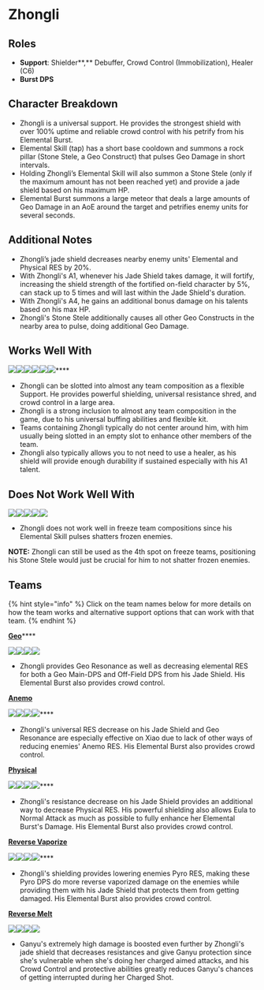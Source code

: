 # Zhongli

## **Roles**

* **Support**: Shielder**,** Debuffer, Crowd Control (Immobilization), Healer (C6)
* **Burst DPS**

## **Character Breakdown**

* Zhongli is a universal support. He provides the strongest shield with over 100% uptime and reliable crowd control with his petrify from his Elemental Burst.
* Elemental Skill (tap) has a short base cooldown and summons a rock pillar (Stone Stele, a Geo Construct) that pulses Geo Damage in short intervals.
* Holding Zhongli’s Elemental Skill will also summon a Stone Stele (only if the maximum amount has not been reached yet) and provide a jade shield based on his maximum HP.
* Elemental Burst summons a large meteor that deals a large amounts of Geo Damage in an AoE around the target and petrifies enemy units for several seconds.

## **Additional Notes**

* Zhongli’s jade shield decreases nearby enemy units' Elemental and Physical RES by 20%.
* With Zhongli's A1, whenever his Jade Shield takes damage, it will fortify, increasing the shield strength of the fortified on-field character by 5%, can stack up to 5 times and will last within the Jade Shield's duration.
* With Zhongli's A4, he gains an additional bonus damage on his talents based on his max HP.
* Zhongli's Stone Stele additionally causes all other Geo Constructs in the nearby area to pulse, doing additional Geo Damage.

## **Works Well With**

****![](../../.gitbook/assets/Element\_Anemo.webp)****![](../../.gitbook/assets/Element\_Cryo.webp)****![](../../.gitbook/assets/Element\_Electro.webp)****![](../../.gitbook/assets/Element\_Hydro.webp)****![](../../.gitbook/assets/Element\_Pyro.webp)****![](../../.gitbook/assets/Element\_Geo.webp)****

* Zhongli can be slotted into almost any team composition as a flexible Support. He provides powerful shielding, universal resistance shred, and crowd control in a large area.
* Zhongli is a strong inclusion to almost any team composition in the game, due to his universal buffing abilities and flexible kit.
* Teams containing Zhongli typically do not center around him, with him usually being slotted in an empty slot to enhance other members of the team.
* Zhongli also typically allows you to not need to use a healer, as his shield will provide enough durability if sustained especially with his A1 talent.

## Does Not Work Well With

![](../../.gitbook/assets/UI\_AvatarIcon\_Ayaka.png)![](../../.gitbook/assets/UI\_AvatarIcon\_Chongyun.png)![](../../.gitbook/assets/UI\_AvatarIcon\_Ganyu.png)![](../../.gitbook/assets/UI\_AvatarIcon\_Kaeya.png)![](../../.gitbook/assets/UI\_AvatarIcon\_Rosaria.png)

* Zhongli does not work well in freeze team compositions since his Elemental Skill pulses shatters frozen enemies.

**NOTE:** Zhongli can still be used as the 4th spot on freeze teams, positioning his Stone Stele would just be crucial for him to not shatter frozen enemies.

## **Teams**

{% hint style="info" %}
Click on the team names below for more details on how the team works and alternative support options that can work with that team.
{% endhint %}

[**Geo**](../../teams/geo.md)****

![](../../.gitbook/assets/UI\_AvatarIcon\_Ningguang.png)![](../../.gitbook/assets/UI\_AvatarIcon\_Zhongli.png)![](../../.gitbook/assets/UI\_AvatarIcon\_Xiangling.png)![](../../.gitbook/assets/UI\_AvatarIcon\_Bennett.png)

* Zhongli provides Geo Resonance as well as decreasing elemental RES for both a Geo Main-DPS and Off-Field DPS from his Jade Shield. His Elemental Burst also provides crowd control.

****[**Anemo**](../anemo/)****

****![](../../.gitbook/assets/UI\_AvatarIcon\_Xiao.png)****![](../../.gitbook/assets/UI\_AvatarIcon\_Jean.png)****![](../../.gitbook/assets/UI\_AvatarIcon\_Albedo.png)****![](../../.gitbook/assets/UI\_AvatarIcon\_Zhongli.png)****

* Zhongli's universal RES decrease on his Jade Shield and Geo Resonance are especially effective on Xiao due to lack of other ways of reducing enemies' Anemo RES. His Elemental Burst also provides crowd control.

****[**Physical**](../../teams/physical.md)****

****![](../../.gitbook/assets/UI\_AvatarIcon\_Eula.png)****![](../../.gitbook/assets/UI\_AvatarIcon\_Fischl.png)****![](../../.gitbook/assets/UI\_AvatarIcon\_Rosaria.png)****![](../../.gitbook/assets/UI\_AvatarIcon\_Zhongli.png)****

* Zhongli's resistance decrease on his Jade Shield provides an additional way to decrease Physical RES. His powerful shielding also allows Eula to Normal Attack as much as possible to fully enhance her Elemental Burst's Damage. His Elemental Burst also provides crowd control.

****[**Reverse Vaporize**](../../teams/reverse-vaporize.md)****

****![](../../.gitbook/assets/UI\_AvatarIcon\_Hutao.png)****![](../../.gitbook/assets/UI\_AvatarIcon\_Xingqiu.png)****![](../../.gitbook/assets/UI\_AvatarIcon\_Albedo.png)****![](../../.gitbook/assets/UI\_AvatarIcon\_Zhongli.png)****

* Zhongli's shielding provides lowering enemies Pyro RES, making these Pyro DPS do more reverse vaporized damage on the enemies while providing them with his Jade Shield that protects them from getting damaged. His Elemental Burst also provides crowd control.

****[**Reverse Melt**](../../teams/reverse-melt.md)****

![](../../.gitbook/assets/UI\_AvatarIcon\_Ganyu.png)![](../../.gitbook/assets/UI\_AvatarIcon\_Xiangling.png)![](../../.gitbook/assets/UI\_AvatarIcon\_Zhongli.png)![](../../.gitbook/assets/UI\_AvatarIcon\_Bennett.png)

* Ganyu's extremely high damage is boosted even further by Zhongli's jade shield that decreases resistances and give Ganyu protection since she's vulnerable when she's doing her charged aimed attacks, and his Crowd Control and protective abilities greatly reduces Ganyu's chances of getting interrupted during her Charged Shot.
